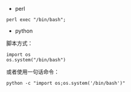- perl

```
perl exec "/bin/bash";
```
- python

脚本方式：

```
import os
os.system("/bin/bash")
```
或者使用一句话命令：

```
python -c "import os;os.system('/bin/bash')"
```

